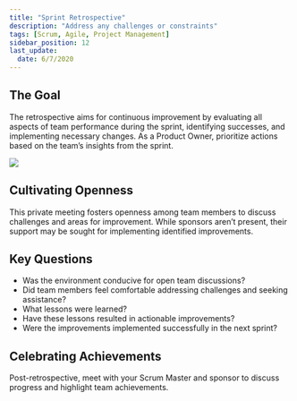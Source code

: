 ```yaml
---
title: "Sprint Retrospective"
description: "Address any challenges or constraints"
tags: [Scrum, Agile, Project Management]
sidebar_position: 12
last_update:
  date: 6/7/2020
---
```




## The Goal

The retrospective aims for continuous improvement by evaluating all aspects of team performance during the sprint, identifying successes, and implementing necessary changes. As a Product Owner, prioritize actions based on the team’s insights from the sprint.

<div class="img-center"> 

![](/img/docs/sprintretrospectivephoto.png)

</div>


## Cultivating Openness

This private meeting fosters openness among team members to discuss challenges and areas for improvement. While sponsors aren’t present, their support may be sought for implementing identified improvements.

## Key Questions

* Was the environment conducive for open team discussions?
* Did team members feel comfortable addressing challenges and seeking assistance?
* What lessons were learned?
* Have these lessons resulted in actionable improvements?
* Were the improvements implemented successfully in the next sprint?

## Celebrating Achievements

Post-retrospective, meet with your Scrum Master and sponsor to discuss progress and highlight team achievements.